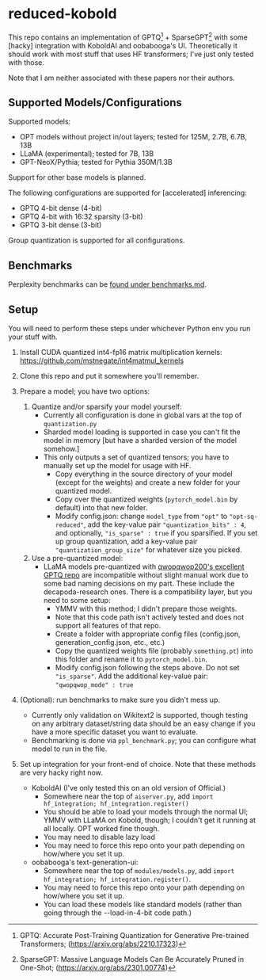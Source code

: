 # reduced-kobold

This repo contains an implementation of GPTQ[^1] + SparseGPT[^2] with some [hacky] integration with KoboldAI and oobabooga's UI. Theoretically it should work with most stuff that uses HF transformers; I've just only tested with those.

Note that I am neither associated with these papers nor their authors.

## Supported Models/Configurations

Supported models:
* OPT models without project in/out layers; tested for 125M, 2.7B, 6.7B, 13B
* LLaMA (experimental); tested for 7B, 13B
* GPT-NeoX/Pythia; tested for Pythia 350M/1.3B

Support for other base models is planned.

The following configurations are supported for [accelerated] inferencing:
* GPTQ 4-bit dense (4-bit)
* GPTQ 4-bit with 16:32 sparsity (3-bit)
* GPTQ 3-bit dense (3-bit)

Group quantization is supported for all configurations.

## Benchmarks

Perplexity benchmarks can be [found under benchmarks.md](benchmarks.md).

## Setup

You will need to perform these steps under whichever Python env you run your stuff with.

1. Install CUDA quantized int4-fp16 matrix multiplication kernels: https://github.com/mstnegate/int4matmul_kernels

2. Clone this repo and put it somewhere you'll remember.

3. Prepare a model; you have two options:
    1. Quantize and/or sparsify your model yourself:
        - Currently all configuration is done in global vars at the top of `quantization.py`
        - Sharded model loading is supported in case you can't fit the model in memory [but have a sharded version of the model somehow.]
        - This only outputs a set of quantized tensors; you have to manually set up the model for usage with HF.
            - Copy everything in the source directory of your model (except for the weights) and create a new folder for your quantized model.
            - Copy over the quantized weights (`pytorch_model.bin` by default) into that new folder.
            - Modify config.json: change `model_type` from `"opt"` to `"opt-sq-reduced"`, add the key-value pair `"quantization_bits" : 4`, and optionally, `"is_sparse" : true` if you sparsified. If you set up group quantization, add a key-value pair `"quantization_group_size"` for whatever size you picked.
    2. Use a pre-quantized model:
        - LLaMA models pre-quantized with [qwopqwop200's excellent GPTQ repo](https://github.com/qwopqwop200/GPTQ-for-LLaMa) are incompatible without slight manual work due to some bad naming decisions on my part. These include the decapoda-research ones. There is a compatibility layer, but you need to some setup:
            - YMMV with this method; I didn't prepare those weights.
            - Note that this code path isn't actively tested and does not support all features of that repo.
            - Create a folder with appropriate config files (config.json, generation_config.json, etc., etc.)
            - Copy the quantized weights file (probably `something.pt`) into this folder and rename it to `pytorch_model.bin`.
            - Modify config.json following the steps above. Do not set `"is_sparse"`. Add the additional key-value pair: `"qwopqwop_mode" : true`

4. (Optional): run benchmarks to make sure you didn't mess up.
    - Currently only validation on Wikitext2 is supported, though testing on any arbitrary dataset/string data should be an easy change if you have a more specific dataset you want to evaluate.
    - Benchmarking is done via `ppl_benchmark.py`; you can configure what model to run in the file.

5. Set up integration for your front-end of choice. Note that these methods are very hacky right now.
    - KoboldAI (I've only tested this on an old version of Official.)
        - Somewhere near the top of `aiserver.py`, add `import hf_integration; hf_integration.register()`
        - You should be able to load your models through the normal UI; YMMV with LLaMA on Kobold, though; I couldn't get it running at all locally. OPT worked fine though.
        - You may need to disable lazy load
        - You may need to force this repo onto your path depending on how/where you set it up.
    - oobabooga's text-generation-ui:
        - Somewhere near the top of `modules/models.py`, add `import hf_integration; hf_integration.register()`.
        - You may need to force this repo onto your path depending on how/where you set it up.
        - You can load these models like standard models (rather than going through the --load-in-4-bit code path.)


[^1]: GPTQ: Accurate Post-Training Quantization for Generative Pre-trained Transformers; (https://arxiv.org/abs/2210.17323)
[^2]: SparseGPT: Massive Language Models Can Be Accurately Pruned in One-Shot; (https://arxiv.org/abs/2301.00774)
